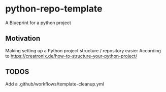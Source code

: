 # python-repo-template
A Blueprint for a python project

## Motivation
Making setting up a Python project structure / repository easier
According to
https://creatronix.de/how-to-structure-your-python-project/

## TODOS
Add a .github/workflows/template-cleanup.yml